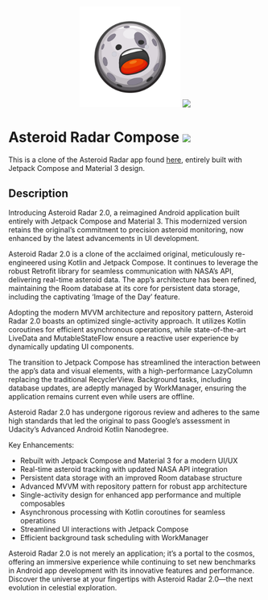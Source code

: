 <div align=center>
<picture> <img width="200" src=https://github.com/Hossam-Sayed/asteroid-radar/blob/main/app/src/main/res/drawable-v24/ic_asteroid.png /> </picture> <picture> <img width="50" src=https://github.com/Hossam-Sayed/asteroid-radar-compose/assets/83096913/236b7407-dae8-4d8d-8cf7-06ff8651898c /> </picture>
</div>

# Asteroid Radar Compose <img width="36" src=https://github.com/Hossam-Sayed/asteroid-radar/assets/83096913/744c650b-9614-462f-a579-7562314e5019 />
This is a clone of the Asteroid Radar app found [here](https://github.com/Hossam-Sayed/asteroid-radar), entirely built with Jetpack Compose and Material 3 design.

## Description

Introducing Asteroid Radar 2.0, a reimagined Android application built entirely with Jetpack Compose and Material 3. This modernized version retains the original’s commitment to precision asteroid monitoring, now enhanced by the latest advancements in UI development.

Asteroid Radar 2.0 is a clone of the acclaimed original, meticulously re-engineered using Kotlin and Jetpack Compose. It continues to leverage the robust Retrofit library for seamless communication with NASA’s API, delivering real-time asteroid data. The app’s architecture has been refined, maintaining the Room database at its core for persistent data storage, including the captivating ‘Image of the Day’ feature.

Adopting the modern MVVM architecture and repository pattern, Asteroid Radar 2.0 boasts an optimized single-activity approach. It utilizes Kotlin coroutines for efficient asynchronous operations, while state-of-the-art LiveData and MutableStateFlow ensure a reactive user experience by dynamically updating UI components.

The transition to Jetpack Compose has streamlined the interaction between the app’s data and visual elements, with a high-performance LazyColumn replacing the traditional RecyclerView. Background tasks, including database updates, are adeptly managed by WorkManager, ensuring the application remains current even while users are offline.

Asteroid Radar 2.0 has undergone rigorous review and adheres to the same high standards that led the original to pass Google’s assessment in Udacity’s Advanced Android Kotlin Nanodegree.

Key Enhancements:

- Rebuilt with Jetpack Compose and Material 3 for a modern UI/UX
- Real-time asteroid tracking with updated NASA API integration
- Persistent data storage with an improved Room database structure
- Advanced MVVM with repository pattern for robust app architecture
- Single-activity design for enhanced app performance and multiple composables
- Asynchronous processing with Kotlin coroutines for seamless operations
- Streamlined UI interactions with Jetpack Compose
- Efficient background task scheduling with WorkManager

Asteroid Radar 2.0 is not merely an application; it’s a portal to the cosmos, offering an immersive experience while continuing to set new benchmarks in Android app development with its innovative features and performance. Discover the universe at your fingertips with Asteroid Radar 2.0—the next evolution in celestial exploration.
